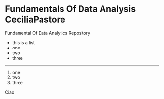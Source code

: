 # Fundamentals Of Data Analysis CeciliaPastore
Fundamental Of Data Analytics Repository

- this is a list 
- one 
- two
- three

***

1. one 
2. two 
3. three 

Ciao